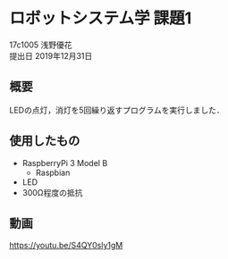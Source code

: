 # ロボットシステム学 課題1
17c1005 浅野優花  
提出日 2019年12月31日

## 概要
LEDの点灯，消灯を5回繰り返すプログラムを実行しました．

## 使用したもの
* RaspberryPi 3 Model B  
  * Raspbian  
* LED  
* 300Ω程度の抵抗  

## 動画
https://youtu.be/S4QY0sly1gM
